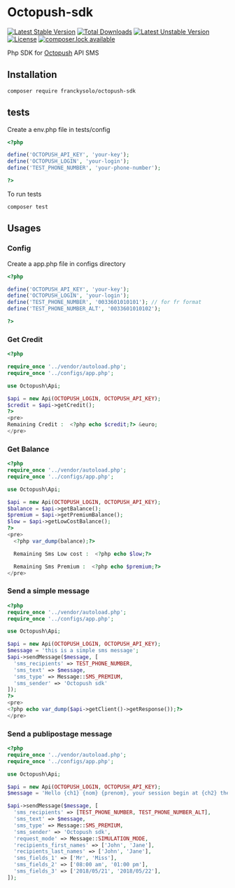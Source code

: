 # Octopush-sdk

[![Latest Stable Version](https://poser.pugx.org/franckysolo/octopush-sdk/version)](https://packagist.org/packages/franckysolo/octopush-sdk)
[![Total Downloads](https://poser.pugx.org/franckysolo/octopush-sdk/downloads)](https://packagist.org/packages/franckysolo/octopush-sdk)
[![Latest Unstable Version](https://poser.pugx.org/franckysolo/octopush-sdk/v/unstable)](//packagist.org/packages/franckysolo/octopush-sdk)
[![License](https://poser.pugx.org/franckysolo/octopush-sdk/license)](https://packagist.org/packages/franckysolo/octopush-sdk)
[![composer.lock available](https://poser.pugx.org/franckysolo/octopush-sdk/composerlock)](https://packagist.org/packages/franckysolo/octopush-sdk)

Php SDK for [Octopush](http://www.octopush.com/) API SMS

## Installation

```
composer require franckysolo/octopush-sdk
```

## tests

Create a env.php file in tests/config

```php
<?php

define('OCTOPUSH_API_KEY', 'your-key');
define('OCTOPUSH_LOGIN', 'your-login');
define('TEST_PHONE_NUMBER', 'your-phone-number');

?>

```

To run tests

```
composer test
```

## Usages

### Config

Create a app.php file in configs directory

```php
<?php

define('OCTOPUSH_API_KEY', 'your-key');
define('OCTOPUSH_LOGIN', 'your-login');
define('TEST_PHONE_NUMBER', '0033601010101'); // for fr format
define('TEST_PHONE_NUMBER_ALT', '0033601010102');

?>
```

### Get Credit

```php
<?php

require_once '../vendor/autoload.php';
require_once '../configs/app.php';

use Octopush\Api;

$api = new Api(OCTOPUSH_LOGIN, OCTOPUSH_API_KEY);
$credit = $api->getCredit();
?>
<pre>
Remaining Credit :  <?php echo $credit;?> &euro;
</pre>

```

### Get Balance

```php
<?php
require_once '../vendor/autoload.php';
require_once '../configs/app.php';

use Octopush\Api;

$api = new Api(OCTOPUSH_LOGIN, OCTOPUSH_API_KEY);
$balance = $api->getBalance();
$premium = $api->getPremiumBalance();
$low = $api->getLowCostBalance();
?>
<pre>
  <?php var_dump(balance);?>

  Remaining Sms Low cost :  <?php echo $low;?>

  Remaining Sms Premium :  <?php echo $premium;?>
</pre>

```

### Send a simple message

```php
<?php
require_once '../vendor/autoload.php';
require_once '../configs/app.php';

use Octopush\Api;

$api = new Api(OCTOPUSH_LOGIN, OCTOPUSH_API_KEY);
$message = 'this is a simple sms message';
$api->sendMessage($message, [
  'sms_recipients' => TEST_PHONE_NUMBER,
  'sms_text' => $message,
  'sms_type' => Message::SMS_PREMIUM,
  'sms_sender' => 'Octopush sdk'
]);
?>
<pre>
<?php echo var_dump($api->getClient()->getResponse());?>
</pre>

```

### Send a publipostage message

```php
<?php
require_once '../vendor/autoload.php';
require_once '../configs/app.php';

use Octopush\Api;

$api = new Api(OCTOPUSH_LOGIN, OCTOPUSH_API_KEY);
$message = 'Hello {ch1} {nom} {prenom}, your session begin at {ch2} the {ch3}';

$api->sendMessage($message, [
  'sms_recipients' => [TEST_PHONE_NUMBER, TEST_PHONE_NUMBER_ALT],
  'sms_text' => $message,
  'sms_type' => Message::SMS_PREMIUM,
  'sms_sender' => 'Octopush sdk',
  'request_mode' => Message::SIMULATION_MODE,
  'recipients_first_names' => ['John', 'Jane'],
  'recipients_last_names' => ['John', 'Jane'],
  'sms_fields_1' => ['Mr', 'Miss'],
  'sms_fields_2' => ['08:00 am', '01:00 pm'],
  'sms_fields_3' => ['2018/05/21', '2018/05/22'],
]);

```
